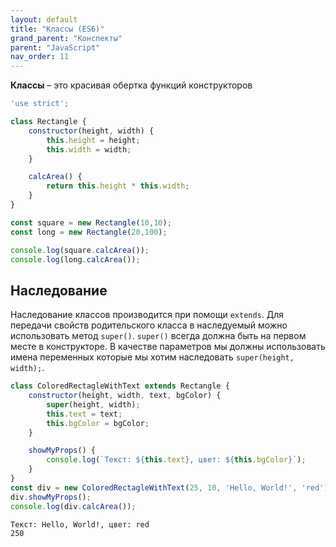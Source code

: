 ```yaml
---
layout: default
title: "Классы (ES6)"
grand_parent: "Конспекты"
parent: "JavaScript"
nav_order: 11
---
```


**Классы** – это красивая обертка функций конструкторов

```javascript
'use strict';

class Rectangle {
    constructor(height, width) {
        this.height = height;
        this.width = width;
    }

    calcArea() {
        return this.height * this.width;
    }
}

const square = new Rectangle(10,10);
const long = new Rectangle(20,100);

console.log(square.calcArea());
console.log(long.calcArea());
```

## Наследование

Наследование классов производится при помощи `extends`. Для передачи свойств родительского класса в наследуемый можно использовать метод `super()`. `super()` всегда должна быть на первом месте в конструкторе. В качестве параметров мы должны использовать имена переменных которые мы хотим наследовать `super(height, width);`.

```javascript
class ColoredRectagleWithText extends Rectangle {
    constructor(height, width, text, bgColor) {
        super(height, width);
        this.text = text;
        this.bgColor = bgColor;
    }

    showMyProps() {
        console.log(`Текст: ${this.text}, цвет: ${this.bgColor}`);
    }
}
const div = new ColoredRectagleWithText(25, 10, 'Hello, World!', 'red');
div.showMyProps();
console.log(div.calcArea());
```

```
Текст: Hello, World!, цвет: red
250
```